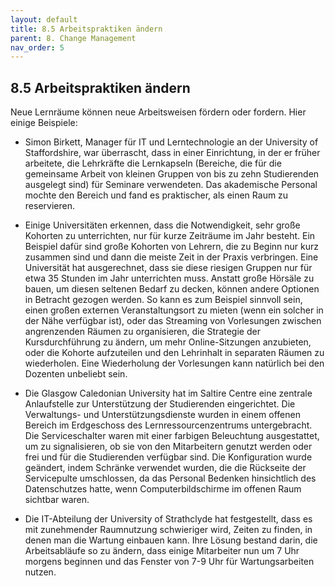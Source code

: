 ```yaml
---
layout: default
title: 8.5 Arbeitspraktiken ändern
parent: 8. Change Management
nav_order: 5
---
```


## 8.5 Arbeitspraktiken ändern

Neue Lernräume können neue Arbeitsweisen fördern oder fordern. Hier
einige Beispiele:

-   Simon Birkett, Manager für IT und Lerntechnologie an der University
    of Staffordshire, war überrascht, dass in einer Einrichtung, in der
    er früher arbeitete, die Lehrkräfte die Lernkapseln (Bereiche, die
    für die gemeinsame Arbeit von kleinen Gruppen von bis zu zehn
    Studierenden ausgelegt sind) für Seminare verwendeten. Das
    akademische Personal mochte den Bereich und fand es praktischer, als
    einen Raum zu reservieren.

-   Einige Universitäten erkennen, dass die Notwendigkeit, sehr große
    Kohorten zu unterrichten, nur für kurze Zeiträume im Jahr besteht.
    Ein Beispiel dafür sind große Kohorten von Lehrern, die zu Beginn
    nur kurz zusammen sind und dann die meiste Zeit in der Praxis
    verbringen. Eine Universität hat ausgerechnet, dass sie diese
    riesigen Gruppen nur für etwa 35 Stunden im Jahr unterrichten muss.
    Anstatt große Hörsäle zu bauen, um diesen seltenen Bedarf zu decken,
    können andere Optionen in Betracht gezogen werden. So kann es zum
    Beispiel sinnvoll sein, einen großen externen Veranstaltungsort zu
    mieten (wenn ein solcher in der Nähe verfügbar ist), oder das
    Streaming von Vorlesungen zwischen angrenzenden Räumen zu
    organisieren, die Strategie der Kursdurchführung zu ändern, um mehr
    Online-Sitzungen anzubieten, oder die Kohorte aufzuteilen und den
    Lehrinhalt in separaten Räumen zu wiederholen. Eine Wiederholung der
    Vorlesungen kann natürlich bei den Dozenten unbeliebt sein.

-   Die Glasgow Caledonian University hat im Saltire Centre eine
    zentrale Anlaufstelle zur Unterstützung der Studierenden
    eingerichtet. Die Verwaltungs- und Unterstützungsdienste wurden in
    einem offenen Bereich im Erdgeschoss des Lernressourcenzentrums
    untergebracht. Die Serviceschalter waren mit einer farbigen
    Beleuchtung ausgestattet, um zu signalisieren, ob sie von den
    Mitarbeitern genutzt werden oder frei und für die Studierenden
    verfügbar sind. Die Konfiguration wurde geändert, indem Schränke
    verwendet wurden, die die Rückseite der Servicepulte umschlossen, da
    das Personal Bedenken hinsichtlich des Datenschutzes hatte, wenn
    Computerbildschirme im offenen Raum sichtbar waren.

-   Die IT-Abteilung der University of Strathclyde hat festgestellt,
    dass es mit zunehmender Raumnutzung schwieriger wird, Zeiten zu
    finden, in denen man die Wartung einbauen kann. Ihre Lösung bestand
    darin, die Arbeitsabläufe so zu ändern, dass einige Mitarbeiter nun
    um 7 Uhr morgens beginnen und das Fenster von 7-9 Uhr für
    Wartungsarbeiten nutzen.
